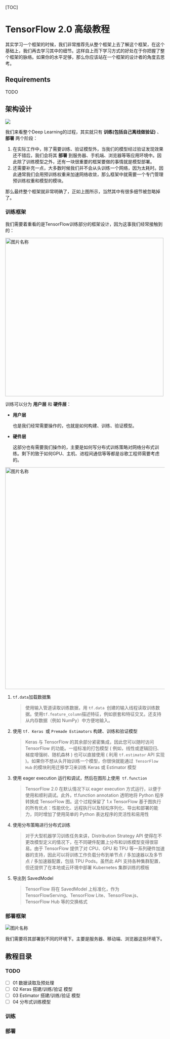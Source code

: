 [TOC]

# TensorFlow 2.0 高级教程

其实学习一个框架的时候，我们非常推荐先从整个框架上去了解这个框架，在这个基础上，我们再去学习其中的细节。这样自上而下学习方式的好处在于你把握了整个框架的脉络。如果你的水平足够，那么你应该站在一个框架的设计者的角度去思考。

## Requirements

 TODO

## 架构设计

![](https://flyman-cjb.oss-cn-hangzhou.aliyuncs.com/picgos/20190311145825.png)

我们来看整个Deep Learning的过程，其实就只有 **训练(包括自己离线做验证)** 、**部署** 两个阶段：

1. 在实际工作中，除了需要训练、验证模型外，当我们的模型经过验证发现效果还不错后，我们会将其 **部署** 到服务器、手机端、浏览器等等应用环境中。因此除了训练模型之外，还有一块很重要的框架要做的事情就是模型部署。
2. 还需要补充一点，大多数时候我们并不会从头训练一个网络，因为太耗时。因此通常我们会用预训练权重来加速网络收敛，那么框架中就需要一个专门管理预训练权重和模型的模块。

那么最终整个框架就非常明确了，正如上图所示，当然其中有很多细节被忽略掉了。

### 训练框架

我们需要着重看的是TensorFlow训练部分的框架设计，因为这事我们经常接触到的：

<img src="https://flyman-cjb.oss-cn-hangzhou.aliyuncs.com/picgos/20190406163445.png" width="500" height="高度" alt="图片名称" align=center>

训练可以分为 **用户层** 和 **硬件层**：

- **用户层**

  也是我们经常需要操作的，也就是如何构建、训练、验证模型。

- **硬件层**

  这部分也有需要我们操作的，主要是如何写分布式训练策略对网络分布式训练。剩下的致于如何GPU、主机、进程间通信等等都是谷歌工程师需要考虑的。

 

<img src="https://flyman-cjb.oss-cn-hangzhou.aliyuncs.com/picgos/20190406173739.png" width="700" height="高度" alt="图片名称" align=center>

1. `tf.data`加载数据集

   > 使用输入管道读取训练数据，用 `tf.data `创建的输入线程读取训练数据。使用` tf.feature_column `描述特征，例如嵌套和特征交叉。还支持从内存数据（例如 NumPy）中方便地输入。

2. 使用 `tf. Keras `或 `Premade Estimators` 构建、训练和验证模型

   > Keras 与 TensorFlow 的其余部分紧密集成，因此您可以随时访问 TensorFlow 的功能。一组标准的打包模型 ( 例如，线性或逻辑回归、梯度增强树、随机森林 ) 也可以直接使用 ( 利用 `tf.estimator` API 实现 )。如果你不想从头开始训练一个模型，你很快就能通过` TensorFlow Hub` 的模块利用迁移学习来训练 Keras 或 Estimator 模型

3. 使用 eager execution 运行和调试，然后在图形上使用` tf.function`

   > TensorFlow 2.0 在默认情况下以 eager execution 方式运行，以便于使用和顺利调试。此外，tf.function annotation 透明地将 Python 程序转换成 TensorFlow 图。这个过程保留了 1.x TensorFlow 基于图执行的所有优点：性能优化、远程执行以及轻松序列化、导出和部署的能力，同时增加了使用简单的 Python 表达程序的灵活性和易用性

4. 使用分布策略进行分布式训练

   > 对于大型机器学习训练任务来讲，Distribution Strategy API 使得在不更改模型定义的情况下，在不同硬件配置上分布和训练模型变得很容易。由于 TensorFlow 提供了对 CPU、GPU 和 TPU 等一系列硬件加速器的支持，因此可以将训练工作负载分布到单节点 / 多加速器以及多节点 / 多加速器配置，包括 TPU Pods。虽然此 API 支持各种集群配置，但还提供了在本地或云环境中部署 Kubernetes 集群训练的模板

5. 导出到 SavedModel

   > TensorFlow 将在 SavedModel 上标准化，作为 TensorFlowServing、TensorFlow Lite、TensorFlow.js、TensorFlow Hub 等的交换格式

### 部署框架

<img src="https://flyman-cjb.oss-cn-hangzhou.aliyuncs.com/picgos/20190406174841.png" width="宽度" height="高度" alt="图片名称" align=center>

我们需要将其部署到不同的环境下。主要是服务器、移动端、浏览器这些环境下。

## 教程目录

### TODO

- [ ] 01 数据读取及预处理
- [ ] 02 Keras 搭建/训练/验证 模型
- [ ] 03 Estimator 搭建/训练/验证 模型
- [ ] 04 分布式训练模型

### 训练

 

### 部署